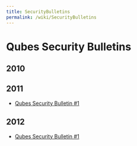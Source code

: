 ```yaml
---
title: SecurityBulletins
permalink: /wiki/SecurityBulletins
---
```


Qubes Security Bulletins
========================

2010
----

2011
----

-   [​Qubes Security Bulletin \#1](https://groups.google.com/d/msg/qubes-devel/kRQSQircYKk/KW1lihKLFjYJ)

2012
----

-   [​Qubes Security Bulletin \#1](https://groups.google.com/d/topic/qubes-devel/JIpZoQUP6dQ/discussion)

